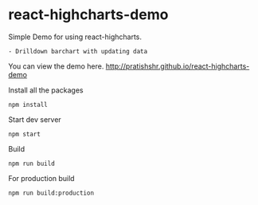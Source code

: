 # react-highcharts-demo
Simple Demo for using react-highcharts.

    - Drilldown barchart with updating data

You can view the demo here.
    http://pratishshr.github.io/react-highcharts-demo
    
Install all the packages

```
npm install
```

Start dev server

```
npm start
```

Build

```
npm run build
```

For production build

```
npm run build:production
```